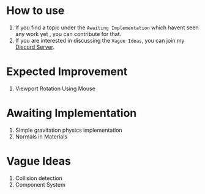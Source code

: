 # How to use
1) If you find a topic under the `Awaiting Implementation` which havent seen any work yet , you can contribute for that.
2) If you are interested in discussing the `Vague Ideas`, you can join my <a href = "https://discord.gg/MN6ccBjJK9"> Discord Server</a>.

# Expected Improvement
1) Viewport Rotation Using Mouse

# Awaiting Implementation
1) Simple gravitation physics implementation
2) Normals in Materials

# Vague Ideas
1) Collision detection
2) Component System